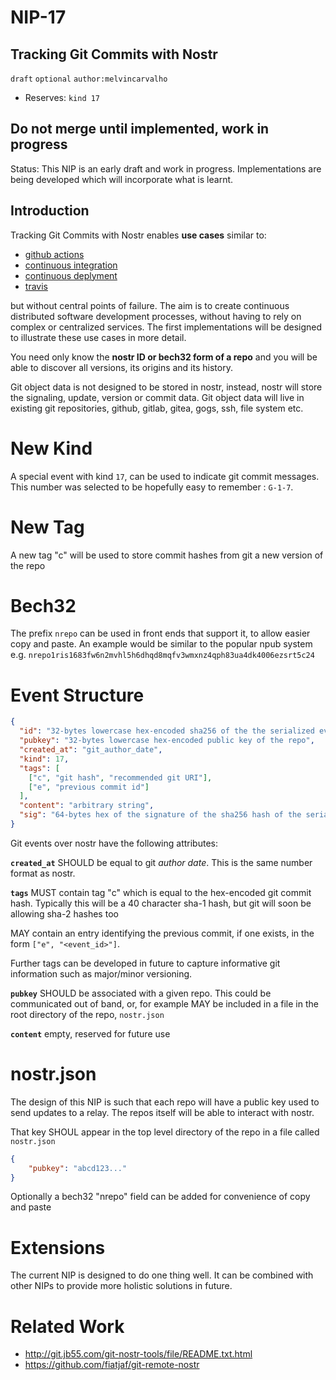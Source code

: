 NIP-17
======

Tracking Git Commits with Nostr
-------------------------------

`draft` `optional` `author:melvincarvalho`

- Reserves:  `kind 17`

Do not merge until implemented, work in progress
------------------------------------------------

Status: This NIP is an early draft and work in progress.  Implementations are being developed which will incorporate what is learnt.


Introduction
------------

Tracking Git Commits with Nostr enables **use cases** similar to:

- [github actions](https://github.com/features/actions)
- [continuous integration](https://en.wikipedia.org/wiki/Continuous_integration)
- [continuous deplyment](https://en.wikipedia.org/wiki/Continuous_deployment)
- [travis](https://travis-ci.org/)

but without central points of failure.  The aim is to create continuous distributed software development processes, without having to rely on complex or centralized services.  The first implementations will be designed to illustrate these use cases in more detail.

You need only know the **nostr ID or bech32 form of a repo** and you will be able to discover all versions, its origins and its history.

Git object data is not designed to be stored in nostr, instead, nostr will store the signaling, update, version or commit data.  Git object data will live in existing git repositories, github, gitlab, gitea, gogs, ssh, file system etc.


New Kind
========

A special event with kind `17`, can be used to indicate git commit messages. This number was selected to be hopefully easy to remember : `G-1-7`.  


New Tag
=======

A new tag "c" will be used to store commit hashes from git a new version of the repo 


Bech32
======

The prefix `nrepo` can be used in front ends that support it, to allow easier copy and paste.  An example would be similar to the popular npub system e.g. `nrepo1ris1683fw6n2mvhl5h6dhqd8mqfv3wmxnz4qph83ua4dk4006ezsrt5c24`


Event Structure
===============

```JSON
{
  "id": "32-bytes lowercase hex-encoded sha256 of the the serialized event data",
  "pubkey": "32-bytes lowercase hex-encoded public key of the repo",
  "created_at": "git_author_date",
  "kind": 17,
  "tags": [
    ["c", "git hash", "recommended git URI"],
    ["e", "previous commit id"]
  ],
  "content": "arbitrary string",
  "sig": "64-bytes hex of the signature of the sha256 hash of the serialized event data, which is the same as the id field"
}
```

Git events over nostr have the following attributes:

**`created_at`** SHOULD be equal to git *author date*.  This is the same number format as nostr.

**`tags`** MUST contain tag "c" which is equal to the hex-encoded git commit hash.  Typically this will be a 40 character sha-1 hash, but git will soon be allowing sha-2 hashes too

MAY contain an entry identifying the previous commit, if one exists, in the form `["e", "<event_id>"]`.  

Further tags can be developed in future to capture informative git information such as major/minor versioning.

**`pubkey`** SHOULD be associated with a given repo.  This could be communicated out of band, or, for example MAY be included in a file in the root directory of the repo, `nostr.json`

**`content`** empty, reserved for future use


nostr.json
==========

The design of this NIP is such that each repo will have a public key used to send updates to a relay.  The repos itself will be able to interact with nostr.

That key SHOUL appear in the top level directory of the repo in a file called `nostr.json`

```JSON
{
    "pubkey": "abcd123..."
}
```

Optionally a bech32 "nrepo" field can be added for convenience of copy and paste


Extensions
==========

The current NIP is designed to do one thing well.  It can be combined with other NIPs to provide more holistic solutions in future.


Related Work
============

- http://git.jb55.com/git-nostr-tools/file/README.txt.html
- https://github.com/fiatjaf/git-remote-nostr

